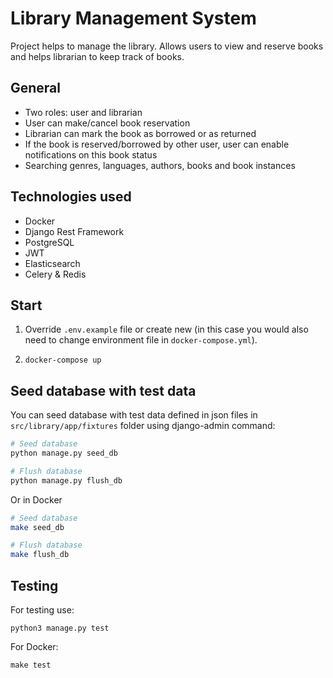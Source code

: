 # Library Management System

Project helps to manage the library. Allows users to view and reserve books and helps librarian to keep track of books.

## General
- Two roles: user and librarian
- User can make/cancel book reservation
- Librarian can mark the book as borrowed or as returned
- If the book is reserved/borrowed by other user, user can enable notifications on this book status
- Searching genres, languages, authors, books and book instances

## Technologies used
- Docker
- Django Rest Framework
- PostgreSQL
- JWT
- Elasticsearch
- Celery & Redis

## Start
1. Override `.env.example` file or create new (in this case you would also need to change environment file in `docker-compose.yml`).

2. `docker-compose up`

## Seed database with test data
You can seed database with test data defined in json files in `src/library/app/fixtures` folder using django-admin command:
```sh
# Seed database
python manage.py seed_db

# Flush database
python manage.py flush_db
```
Or in Docker
```sh
# Seed database
make seed_db

# Flush database
make flush_db
```

## Testing
For testing use:

`python3 manage.py test`

For Docker:

`make test`